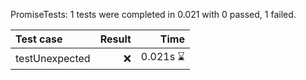 PromiseTests: 1 tests were completed in 0.021 with 0 passed, 1 failed.

| Test case | Result | Time |
| :--- | ---: | ---:  |
| testUnexpected | ❌ | 0.021s ⌛️ |
